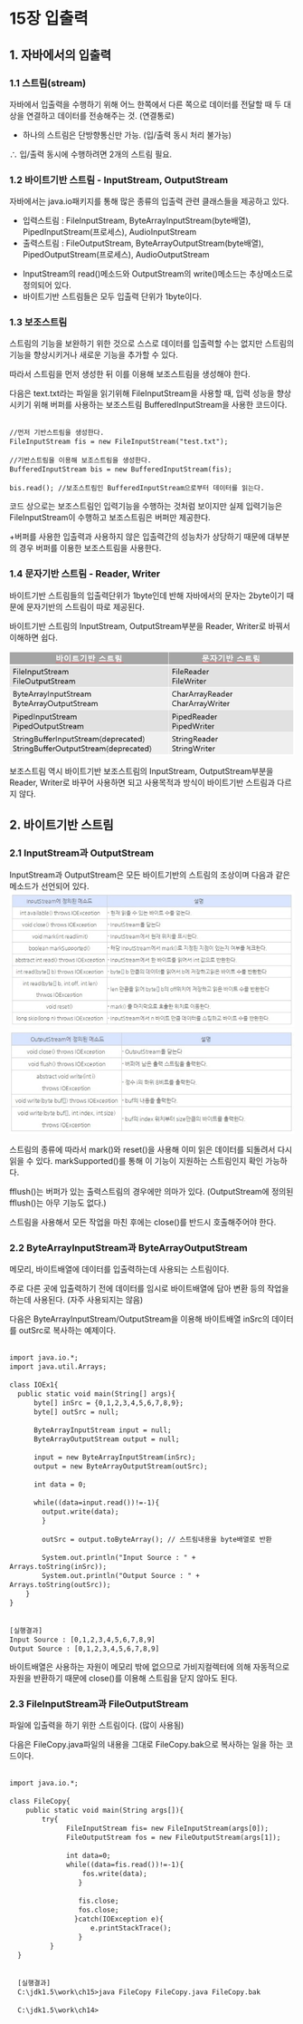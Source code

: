 # 15장 입출력
## 1. 자바에서의 입출력

### 1.1 스트림(stream)
자바에서 입출력을 수행하기 위해 어느 한쪽에서 다른 쪽으로 데이터를 전달할 때 두 대상을 연결하고 데이터를 전송해주는 것. (연결통로)

* 하나의 스트림은 단방향통신만 가능. (입/출력 동시 처리 불가능)

∴ 입/출력 동시에 수행하려면 2개의 스트림 필요.

### 1.2 바이트기반 스트림 - InputStream, OutputStream
자바에서는 java.io패키지를 통해 많은 종류의 입출력 관련 클래스들을 제공하고 있다.

- 입력스트림 : FileInputStream,  ByteArrayInputStream(byte배열),  PipedInputStream(프로세스),  AudioInputStream
- 출력스트림 : FileOutputStream,  ByteArrayOutputStream(byte배열),  PipedOutputStream(프로세스),  AudioOutputStream

+ InputStream의 read()메소드와 OutputStream의 write()메소드는 추상메소드로 정의되어 있다. 
+ 바이트기반 스트림들은 모두 입출력 단위가 1byte이다.

### 1.3 보조스트림
스트림의 기능을 보완하기 위한 것으로 스스로 데이터를 입출력할 수는 없지만 스트림의 기능을 향상시키거나 새로운 기능을 추가할 수 있다.

따라서 스트림을 먼저 생성한 뒤 이를 이용해 보조스트림을 생성해야 한다.

다음은 text.txt라는 파일을 읽기위해 FileInputStream을 사용할 때, 입력 성능을 향상시키기 위해 버퍼를 사용하는 보조스트림 BufferedInputStream을 사용한 코드이다.
<pre><code>
//먼저 기반스트림을 생성한다.
FileInputStream fis = new FileInputStream("test.txt");

//기반스트림을 이용해 보조스트림을 생성한다.
BufferedInputStream bis = new BufferedInputStream(fis);

bis.read(); //보조스트림인 BufferedInputStream으로부터 데이터를 읽는다.
</pre></code>
코드 상으로는 보조스트림인 입력기능을 수행하는 것처럼 보이지만 실제 입력기능은 FileInputStream이 수행하고 보조스트림은 버퍼만 제공한다.

+버퍼를 사용한 입출력과 사용하지 않은 입출력간의 성능차가 상당하기 때문에 대부분의 경우 버퍼를 이용한 보조스트림을 사용한다.

### 1.4 문자기반 스트림 - Reader, Writer
바이트기반 스트림들의 입출력단위가 1byte인데 반해 자바에서의 문자는 2byte이기 때문에 문자기반의 스트림이 따로 제공된다.

바이트기반 스트림의 InputStream, OutputStream부분을 Reader, Writer로 바꿔서 이해하면 쉽다.

![Alt text](./15pic/15_byte_char.png)

보조스트림 역시 바이트기반 보조스트림의 InputStream, OutputStream부분을 Reader, Writer로 바꾸어 사용하면 되고
사용목적과 방식이 바이트기반 스트림과 다르지 않다.


## 2. 바이트기반 스트림
### 2.1 InputStream과 OutputStream
InputStream과 OutputStream은 모든 바이트기반의 스트림의 조상이며 다음과 같은 메소드가 선언되어 있다.
![Alt text](./15pic/15_inputmethod.jpg)
![Alt text](./15pic/15_outputmethod.jpg)

스트림의 종류에 따라서 mark()와 reset()을 사용해 이미 읽은 데이터를 되돌려서 다시 읽을 수 있다. markSupported()를 통해 이 기능이 지원하는 스트림인지 확인 가능하다.

fflush()는 버퍼가 있는 출력스트림의 경우에만 의마가 있다. (OutputStream에 정의된 fflush()는 아무 기능도 없다.)

스트림을 사용해서 모든 작업을 마친 후에는 close()를 반드시 호출해주어야 한다. 

### 2.2 ByteArrayInputStream과 ByteArrayOutputStream
메모리, 바이트배열에 데이터를 입출력하는데 사용되는 스트림이다.

주로 다른 곳에 입출력하기 전에 데이터를 임시로 바이트배열에 담아 변환 등의 작업을 하는데 사용된다. (자주 사용되지는 않음)

다음은 ByteArrayInputStream/OutputStream을 이용해 바이트배열 inSrc의 데이터를 outSrc로 복사하는 예제이다.

<pre><code>
import java.io.*;
import java.util.Arrays;

class IOEx1{
  public static void main(String[] args){
      byte[] inSrc = {0,1,2,3,4,5,6,7,8,9};
      byte[] outSrc = null;
      
      ByteArrayInputStream input = null;
      ByteArrayOutputStream output = null;
      
      input = new ByteArrayInputStream(inSrc);
      output = new ByteArrayOutputStream(outSrc);
      
      int data = 0;
      
      while((data=input.read())!=-1){
        output.write(data);
        }
        
        outSrc = output.toByteArray(); // 스트림내용을 byte배열로 반환
        
        System.out.println("Input Source : " + Arrays.toString(inSrc));
        System.out.println("Output Source : " + Arrays.toString(outSrc));
    }
}


[실행결과]
Input Source : [0,1,2,3,4,5,6,7,8,9]
Output Source : [0,1,2,3,4,5,6,7,8,9]  
</pre></code>

바이트배열은 사용하는 자원이 메모리 밖에 없으므로 가비지컬렉터에 의해 자동적으로 자원을 반환하기 때문에 close()를 이용해 스트림을 닫지 않아도 된다.

### 2.3 FileInputStream과 FileOutputStream
파일에 입출력을 하기 위한 스트림이다. (많이 사용됨)

다음은 FileCopy.java파일의 내용을 그대로 FileCopy.bak으로 복사하는 일을 하는 코드이다.

<pre><code>
import java.io.*;

class FileCopy{
    public static void main(String args[]){
        try{
              FileInputStream fis= new FileInputStream(args[0]);
              FileOutputStream fos = new FileOutputStream(args[1]);
              
              int data=0;
              while((data=fis.read())!=-1){
                  fos.write(data);
                 }
                 
                 fis.close;
                 fos.close;
                }catch(IOException e){
                    e.printStackTrace();
                 }
          }
  }
  
  
  [실행결과]
  C:\jdk1.5\work\ch15>java FileCopy FileCopy.java FileCopy.bak
  
  C:\jdk1.5\work\ch14>
  </pre></code>

